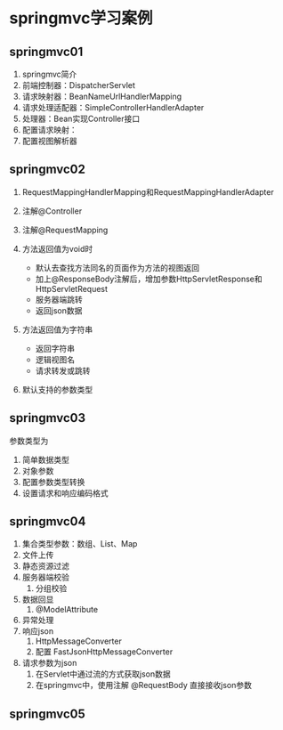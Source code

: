 # springmvc学习案例

## springmvc01

1. springmvc简介
2. 前端控制器：DispatcherServlet
3. 请求映射器：BeanNameUrlHandlerMapping
4. 请求处理适配器：SimpleControllerHandlerAdapter
5. 处理器：Bean实现Controller接口
6. 配置请求映射：
7. 配置视图解析器

## springmvc02

1. RequestMappingHandlerMapping和RequestMappingHandlerAdapter
2. 注解@Controller
3. 注解@RequestMapping
4. 方法返回值为void时

    - 默认去查找方法同名的页面作为方法的视图返回
    - 加上@ResponseBody注解后，增加参数HttpServletResponse和HttpServletRequest
    - 服务器端跳转
    - 返回json数据
  
5. 方法返回值为字符串

   - 返回字符串
   - 逻辑视图名
   - 请求转发或跳转

6. 默认支持的参数类型

## springmvc03

参数类型为

1. 简单数据类型
2. 对象参数
3. 配置参数类型转换
4. 设置请求和响应编码格式

## springmvc04

1. 集合类型参数：数组、List、Map
2. 文件上传
3. 静态资源过滤
4. 服务器端校验
   1. 分组校验
5. 数据回显
   1. @ModelAttribute
6. 异常处理
7. 响应json
   1. HttpMessageConverter
   2. 配置 FastJsonHttpMessageConverter
8. 请求参数为json
   1. 在Servlet中通过流的方式获取json数据
   2. 在springmvc中，使用注解 @RequestBody 直接接收json参数

## springmvc05

